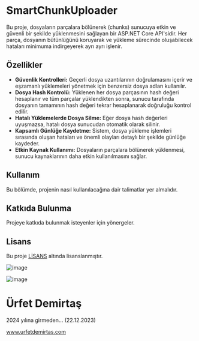 # SmartChunkUploader

Bu proje, dosyaların parçalara bölünerek (chunks) sunucuya etkin ve güvenli bir şekilde yüklenmesini sağlayan bir ASP.NET Core API'sidir. Her parça, dosyanın bütünlüğünü koruyarak ve yükleme sürecinde oluşabilecek hataları minimuma indirgeyerek ayrı ayrı işlenir.

## Özellikler

- **Güvenlik Kontrolleri:** Geçerli dosya uzantılarının doğrulamasını içerir ve eşzamanlı yüklemeleri yönetmek için benzersiz dosya adları kullanılır.
- **Dosya Hash Kontrolü:** Yüklenen her dosya parçasının hash değeri hesaplanır ve tüm parçalar yüklendikten sonra, sunucu tarafında dosyanın tamamının hash değeri tekrar hesaplanarak doğruluğu kontrol edilir.
- **Hatalı Yüklemelerde Dosya Silme:** Eğer dosya hash değerleri uyuşmazsa, hatalı dosya sunucudan otomatik olarak silinir.
- **Kapsamlı Günlüğe Kaydetme:** Sistem, dosya yükleme işlemleri sırasında oluşan hataları ve önemli olayları detaylı bir şekilde günlüğe kaydeder.
- **Etkin Kaynak Kullanımı:** Dosyaların parçalara bölünerek yüklenmesi, sunucu kaynaklarının daha etkin kullanılmasını sağlar.

## Kullanım

Bu bölümde, projenin nasıl kullanılacağına dair talimatlar yer almalıdır.

## Katkıda Bulunma

Projeye katkıda bulunmak isteyenler için yönergeler.

## Lisans

Bu proje [LİSANS](LICENSE) altında lisanslanmıştır.

![image](https://github.com/urfetdemirtas/SmartChunkUploader/assets/11385403/df23fae5-fa1f-4187-b10a-d316ea105609)

![image](https://github.com/urfetdemirtas/SmartChunkUploader/assets/11385403/a7957240-5cb0-4066-83df-26527db82e5e)

# Ürfet Demirtaş
2024 yılına girmeden... (22.12.2023)

www.urfetdemirtas.com

